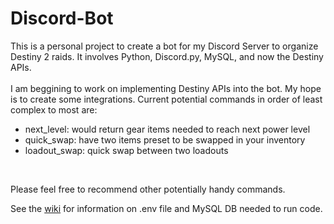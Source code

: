 # Discord-Bot

This is a personal project to create a bot for my Discord Server to organize Destiny 2 raids.  It involves Python, Discord.py, MySQL, and now the Destiny APIs.<br>  
I am beggining to work on implementing Destiny APIs into the bot.  My hope is to create some integrations.  Current potential commands in order of least complex to most are:
- next_level: would return gear items needed to reach next power level
- quick_swap: have two items preset to be swapped in your inventory
- loadout_swap: quick swap between two loadouts
<br>

Please feel free to recommend other potentially handy commands.<br>

See the [wiki](https://github.com/michaelScarfi/Discord-Bot/wiki) for information on .env file and MySQL DB needed to run code.<br/>
